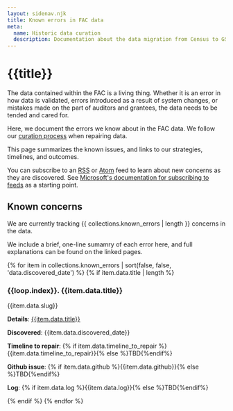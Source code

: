 ```yaml
---
layout: sidenav.njk
title: Known errors in FAC data
meta:
  name: Historic data curation
  description: Documentation about the data migration from Census to GSA.
---
```


# {{title}}

The data contained within the FAC is a living thing. Whether it is an error in how data is validated, errors introduced as a result of system changes, or mistakes made on the part of auditors and grantees, the data needs to be tended and cared for. 

Here, we document the errors we know about in the FAC data. We follow our [curation process](../curation/) when repairing data.

This page summarizes the known issues, and links to our strategies, timelines, and outcomes.

You can subscribe to an [RSS](/feeds/rss/concerns.xml) or [Atom](/feeds/atom/concerns.xml) feed to learn about new concerns as they are discovered. See [Microsoft's documentation for subscribing to feeds](https://support.microsoft.com/en-us/office/what-are-rss-feeds-e8aaebc3-a0a7-40cd-9e10-88f9c1e74b97) as a starting point.

## Known concerns

We are currently tracking {{ collections.known_errors | length }} concerns in the data.

We include a brief, one-line sumamry of each error here, and full explanations can be found on the linked pages.

{% for item in collections.known_errors | sort(false, false, 'data.discovered_date') %}
    {% if item.data.title | length %}
                <h3 href="{{ item.data.title | slugify }}">{{loop.index}}. {{item.data.title}}</h3>
                <p>{{item.data.slug}}</p>
                <p><b>Details</b>: <a href="{{ item.url | absoluteUrl }}">{{item.data.title}}</a></p>
                <p><b>Discovered</b>: {{item.data.discovered_date}}</p>
                <p><b>Timeline to repair</b>: {% if item.data.timeline_to_repair %}{{item.data.timeline_to_repair}}{% else %}TBD{%endif%}</p>
                <p><b>Github issue</b>: {% if item.data.github %}{{item.data.github}}{% else %}TBD{%endif%}</p>
                <p><b>Log</b>: {% if item.data.log %}{{item.data.log}}{% else %}TBD{%endif%}</p>
    {% endif %}
{% endfor %}

